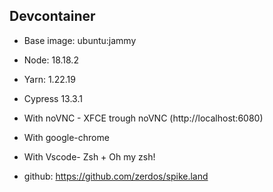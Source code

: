 ## Devcontainer

- Base image: ubuntu:jammy
- Node: 18.18.2
- Yarn: 1.22.19
- Cypress 13.3.1
- With noVNC - XFCE trough noVNC (http://localhost:6080)
- With google-chrome
- With Vscode- Zsh + Oh my zsh!

- github: https://github.com/zerdos/spike.land
